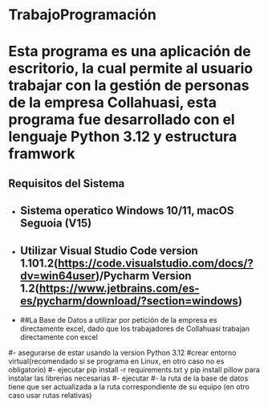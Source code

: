 # TrabajoProgramación
# Esta programa es una aplicación de escritorio, la cual permite al usuario trabajar con la gestión de personas de la empresa Collahuasi, esta programa fue desarrollado con el lenguaje Python 3.12 y estructura framwork
## Requisitos del Sistema
* ## Sistema operatico Windows 10/11, macOS Seguoia (V15)
* ## Utilizar Visual Studio Code version 1.101.2(https://code.visualstudio.com/docs/?dv=win64user)/Pycharm Version 1.2(https://www.jetbrains.com/es-es/pycharm/download/?section=windows)
* ##La Base de Datos a utilizar por petición de la empresa es directamente excel, dado que los trabajadores de Collahuasi trabajan directamente con excel

#- asegurarse de estar usando la version Python 3.12
#crear entorno virtual(recomendado si se programa en Linux, en otro caso no es obligatorio)
#- ejecutar pip install -r requirements.txt y pip install pillow para instalar las librerias necesarias
#- ejecutar
#- la ruta de la base de datos tiene que ser actualizada a la ruta correspondiente de su equipo (en otro caso usar rutas relativas)
